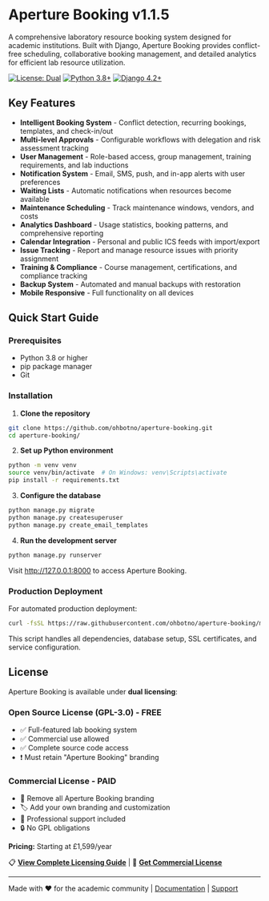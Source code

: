 # Aperture Booking v1.1.5

A comprehensive laboratory resource booking system designed for academic institutions. Built with Django, Aperture Booking provides conflict-free scheduling, collaborative booking management, and detailed analytics for efficient lab resource utilization.

[![License: Dual](https://img.shields.io/badge/License-Dual%20(GPL%2FCommercial)-blue.svg)](LICENSING.md)
[![Python 3.8+](https://img.shields.io/badge/python-3.8+-blue.svg)](https://www.python.org/downloads/)
[![Django 4.2+](https://img.shields.io/badge/django-4.2+-green.svg)](https://www.djangoproject.com/)

## Key Features

- **Intelligent Booking System** - Conflict detection, recurring bookings, templates, and check-in/out
- **Multi-level Approvals** - Configurable workflows with delegation and risk assessment tracking  
- **User Management** - Role-based access, group management, training requirements, and lab inductions
- **Notification System** - Email, SMS, push, and in-app alerts with user preferences
- **Waiting Lists** - Automatic notifications when resources become available
- **Maintenance Scheduling** - Track maintenance windows, vendors, and costs
- **Analytics Dashboard** - Usage statistics, booking patterns, and comprehensive reporting
- **Calendar Integration** - Personal and public ICS feeds with import/export
- **Issue Tracking** - Report and manage resource issues with priority assignment
- **Training & Compliance** - Course management, certifications, and compliance tracking
- **Backup System** - Automated and manual backups with restoration
- **Mobile Responsive** - Full functionality on all devices

## Quick Start Guide

### Prerequisites
- Python 3.8 or higher
- pip package manager
- Git

### Installation

1. **Clone the repository**
```bash
git clone https://github.com/ohbotno/aperture-booking.git
cd aperture-booking/
```

2. **Set up Python environment**
```bash
python -m venv venv
source venv/bin/activate  # On Windows: venv\Scripts\activate
pip install -r requirements.txt
```

3. **Configure the database**
```bash
python manage.py migrate
python manage.py createsuperuser
python manage.py create_email_templates
```

4. **Run the development server**
```bash
python manage.py runserver
```

Visit http://127.0.0.1:8000 to access Aperture Booking.

### Production Deployment

For automated production deployment:
```bash
curl -fsSL https://raw.githubusercontent.com/ohbotno/aperture-booking/main/easy_install.sh | sudo bash
```

This script handles all dependencies, database setup, SSL certificates, and service configuration.

## License

Aperture Booking is available under **dual licensing**:

### Open Source License (GPL-3.0) - FREE
- ✅ Full-featured lab booking system
- ✅ Commercial use allowed
- ✅ Complete source code access
- ❗ Must retain "Aperture Booking" branding

### Commercial License - PAID
- 🎨 Remove all Aperture Booking branding
- 🏷️ Add your own branding and customization
- 💼 Professional support included
- 🔒 No GPL obligations

**Pricing:** Starting at £1,599/year

📋 **[View Complete Licensing Guide](LICENSING.md)** | 💼 **[Get Commercial License](mailto:commercial@aperture-booking.org)**

---

Made with ❤️ for the academic community | [Documentation](https://docs.aperture-booking.org) | [Support](https://github.com/ohbotno/aperture-booking/issues)